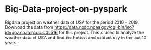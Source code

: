 # Big-Data-project-on-pyspark
Bigdata project on weather data of USA for the period 2010 - 2019.
Download the data from https://data.nodc.noaa.gov/cgi-bin/iso?id=gov.noaa.ncdc:C00516 for this project.
This is used to analyze the weather data of USA and find the hottest and coldest day in the last 10 years.
